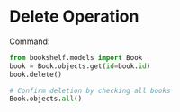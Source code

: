 # Delete Operation

Command:
```python
from bookshelf.models import Book
book = Book.objects.get(id=book.id)
book.delete()

# Confirm deletion by checking all books
Book.objects.all()